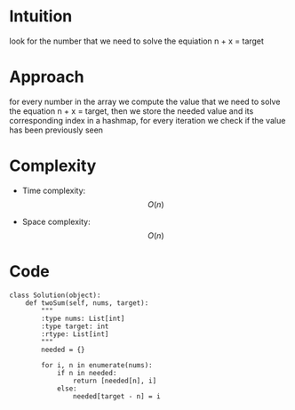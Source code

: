 # Intuition
<!-- Describe your first thoughts on how to solve this problem. -->
look for the number that we need to solve the equiation n + x = target

# Approach
<!-- Describe your approach to solving the problem. -->
for every number in the array we compute the value that we need to solve the equation n + x = target, then we store the needed value and its corresponding index in a hashmap, for every iteration we check if the value has been previously seen 

# Complexity
- Time complexity: $$O(n)$$
<!-- Add your time complexity here, e.g. $$O(n)$$ -->


- Space complexity: $$O(n)$$
<!-- Add your space complexity here, e.g. $$O(n)$$ -->

# Code
```
class Solution(object):
    def twoSum(self, nums, target):
        """
        :type nums: List[int]
        :type target: int
        :rtype: List[int]
        """
        needed = {}

        for i, n in enumerate(nums):
            if n in needed:
                return [needed[n], i]
            else:
                needed[target - n] = i
```